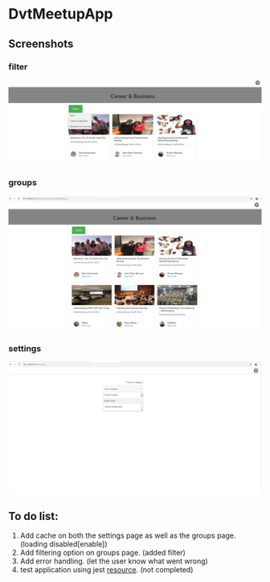 # DvtMeetupApp

## Screenshots
### filter
![a link](https://github.com/JeffDropsIT/dvt-meetup-app/blob/master/filter.png)
### groups
![a link](https://github.com/JeffDropsIT/dvt-meetup-app/blob/master/groups.png)
### settings
![a link](https://github.com/JeffDropsIT/dvt-meetup-app/blob/master/settings.png)

## To do list:
1. Add cache on both the settings page as well as the groups page. (loading disabled[enable])
2. Add filtering option on groups page.  (added filter)
3. Add error handling.  (let the user know what went wrong)
4. test application using jest [resource](https://www.xfive.co/blog/testing-angular-faster-jest/). (not completed)
